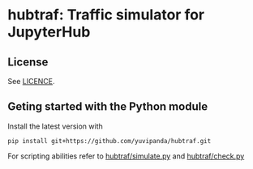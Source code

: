 # hubtraf: Traffic simulator for JupyterHub

## License

See [LICENCE](LICENCE).

## Geting started with the Python module

Install the latest version with
```shell
pip install git+https://github.com/yuvipanda/hubtraf.git
```

For scripting abilities refer to [hubtraf/simulate.py](hubtraf/simulate.py) and [hubtraf/check.py](hubtraf/check.py)
